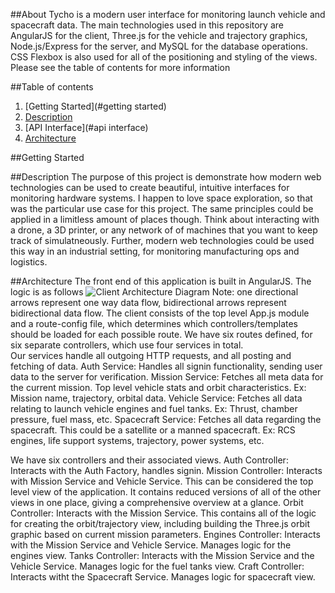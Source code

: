 ##About
Tycho is a modern user interface for monitoring launch vehicle and spacecraft data.  The main technologies used in this repository are AngularJS for the client, Three.js for the vehicle and trajectory graphics, Node.js/Express for the server, and MySQL for the database operations.  CSS Flexbox is also used for all of the positioning and styling of the views.  Please see the table of contents for more information

##Table of contents
1. [Getting Started](#getting started)
2. [Description](#description)
3. [API Interface](#api interface)
4. [Architecture](#architecture)


##Getting Started

##Description
The purpose of this project is demonstrate how modern web technologies can be used to create beautiful, intuitive interfaces for monitoring hardware systems.  I happen to love space exploration, so that was the particular use case for this project.  The same principles could be applied in a limitless amount of places though.  Think about interacting with a drone, a 3D printer, or any network of of machines that you want to keep track of simulatneously.  Further, modern web technologies could be used this way in an industrial setting, for monitoring manufacturing ops and logistics.  

##Architecture
The front end of this application is built in AngularJS. The logic is as follows
![Client Architecture Diagram](https://github.com/MattLoftus/tycho/images/tycho_client.architecture.png)
Note: one directional arrows represent one way data flow, bidirectional arrows represent bidirectional data flow.
The client consists of the top level App.js module and a route-config file, which determines which controllers/templates should be loaded for each possible route. We have six routes defined, for six separate controllers, which use four services in total.  
Our services handle all outgoing HTTP requests, and all posting and fetching of data.
Auth Service:  Handles all signin functionality, sending user data to the server for verification.
Mission Service: Fetches all meta data for the current mission.  Top level vehicle stats and orbit characteristics.  Ex: Mission name, trajectory, orbital data.
Vehicle Service: Fetches all data relating to launch vehicle engines and fuel tanks. Ex: Thrust, chamber pressure, fuel mass, etc.
Spacecraft Service: Fetches all data regarding the spacecraft.  This could be a satellite or a manned spacecraft.  Ex: RCS engines, life support systems, trajectory, power systems, etc.

We have six controllers and their associated views.
Auth Controller: Interacts with the Auth Factory, handles signin.
Mission Controller: Interacts with Mission Service and Vehicle Service.  This can be considered the top level view of the application.  It contains reduced versions of all of the other views in one place, giving a comprehensive overview at a glance.
Orbit Controller:  Interacts with the Mission Service.  This contains all of the logic for creating the orbit/trajectory view, including building the Three.js orbit graphic based on current mission parameters.
Engines Controller: Interacts with the Mission Service and Vehicle Service.  Manages logic for the engines view.
Tanks Controller: Interacts with the Mission Service and the Vehicle Service.  Manages logic for the fuel tanks view.
Craft Controller: Interacts witht the Spacecraft Service.  Manages logic for spacecraft view.



